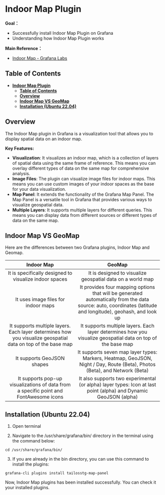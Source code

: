 # **Indoor Map Plugin**

**Goal：**
* Successfully install Indoor Map Plugin on Grafana
* Understanding how Indoor Map Plugin works

**Main Reference：**

* [Indoor Map - Grafana Labs](https://grafana.com/grafana/plugins/tailosstg-map-panel/)

## **Table of Contents**
- [**Indoor Map Plugin**](#indoor-map-plugin)
  - [**Table of Contents**](#table-of-contents)
  - [**Overview**](#overview)
  - [**Indoor Map VS GeoMap**](#indoor-map-vs-geomap)
  - [**Installation (Ubuntu 22.04)**](#installation-ubuntu-2204)

## **Overview**

The Indoor Map plugin in Grafana is a visualization tool that allows you to display spatial data on an indoor map.

**Key Features:**
* **Visualization**: It visualizes an indoor map, which is a collection of layers of spatial data using the same frame of reference. This means you can overlay different types of data on the same map for comprehensive analysis.
* **Image Files**: The plugin can visualize image files for indoor maps. This means you can use custom images of your indoor spaces as the base for your data visualization.
* **Map Panel**: It extends the functionality of the Grafana Map Panel. The Map Panel is a versatile tool in Grafana that provides various ways to visualize geospatial data.
* **Multiple Layers**: It supports multiple layers for different queries. This means you can display data from different sources or different types of data on the same map.

## **Indoor Map VS GeoMap**
Here are the differences between two Grafana plugins, Indoor Map and Geomap.

|    **Indoor Map**   |          **GeoMap**         | 
|:-----------------:|:-------------------------:|
|   It is specifically designed to visualize indoor spaces  | It is designed to visualize geospatial data on a world map |
|   It uses image files for indoor maps                | It provides four mapping options that will be generated automatically from the data source: auto, coordinates (latitude and longitude), geohash, and look up                          |
|   It supports multiple layers. Each layer determines how you visualize geospatial data on top of the base map                |   It supports multiple layers. Each layer determines how you visualize geospatial data on top of the base map                        |
|   It supports GeoJSON shapes                |   It supports seven map layer types: Markers, Heatmap, GeoJSON, Night / Day, Route (Beta), Photos (Beta), and Network (Beta)                        |
|   It supports pop-up visualizations of data from a specific point and FontAwesome icons                |   It also supports two experimental (or alpha) layer types: Icon at last point (alpha) and Dynamic GeoJSON (alpha)               |

## **Installation (Ubuntu 22.04)**
1. Open terminal

2. Navigate to the /usr/share/grafana/bin/ directory in the terminal using the command below:
```
cd /usr/share/grafana/bin/
```

3. If you are already in the bin directory, you can use this command to install the plugins:
```
grafana-cli plugins install tailosstg-map-panel
```

Now, Indoor Map plugins has been installed successfully. You can check it your installed plugins.

